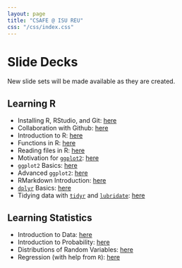 ```yaml
---
layout: page
title: "CSAFE @ ISU REU"
css: "/css/index.css"
---
```


# Slide Decks 

New slide sets will be made available as they are created. 

## Learning R 

- Installing R, RStudio, and Git: [here](static/slides/rstats/installation.html)
- Collaboration with Github: [here](static/slides/rstats/collaboration-git.html)
- Introduction to R: [here](static/slides/rstats/01-r-basics.html)
- Functions in R: [here](static/slides/rstats/02-r-functions.html)
- Reading files in R: [here](static/slides/rstats/03-r-files.html)
- Motivation for [`ggplot2`](http://ggplot2.tidyverse.org/): [here](static/slides/rstats/04-r-graphics-why.html)
- `ggplot2` Basics: [here](static/slides/rstats/05-r-ggplot2-basics.html)
- Advanced `ggplot2`: [here](static/slides/rstats/06-r-advanced-ggplot2.html)
- RMarkdown Introduction: [here](static/slides/rstats/07-r-markdown.html)
- [`dplyr`](https://dplyr.tidyverse.org/) Basics: [here](static/slides/rstats/08-r-data-dplyr.html)
- Tidying data with [`tidyr`](http://tidyr.tidyverse.org/) and [`lubridate`](https://lubridate.tidyverse.org/): [here](static/slides/rstats/09-r-tidy-data.html)

## Learning Statistics 

- Introduction to Data: [here](static/slides/statistics/intro-data.html)
- Introduction to Probability: [here](static/slides/statistics/probability.html)
- Distributions of Random Variables: [here](static/slides/statistics/dists-rand-vars.html)
- Regression (with help from `R`): [here](static/slides/statistics/regressions.html)